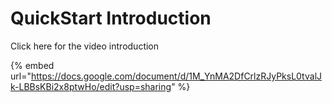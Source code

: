 # QuickStart Introduction

Click here for the video introduction

{% embed url="https://docs.google.com/document/d/1M_YnMA2DfCrlzRJyPksL0tvalJk-LBBsKBi2x8ptwHo/edit?usp=sharing" %}
